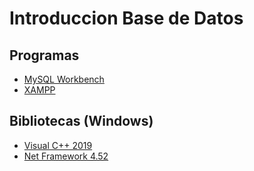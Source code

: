 # Introduccion Base de Datos
## Programas
* [MySQL Workbench](https://dev.mysql.com/downloads/workbench)
* [XAMPP](https://www.apachefriends.org/es/index.html)

## Bibliotecas (Windows)
* [Visual C++ 2019](https://support.microsoft.com/es-ar/help/2977003/the-latest-supported-visual-c-downloads)
* [Net Framework 4.52](https://www.microsoft.com/es-ar/download/details.aspx?id=42642)
